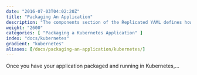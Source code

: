 ```yaml
---
date: "2016-07-03T04:02:20Z"
title: "Packaging An Application"
description: "The components section of the Replicated YAML defines how the containers will be created and started."
weight: "2600"
categories: [ "Packaging a Kubernetes Application" ]
index: "docs/kubernetes"
gradient: "kubernetes"
aliases: [/docs/packaging-an-application/kubernetes/]
---
```


Once you have your application packaged and running in Kubernetes,...
